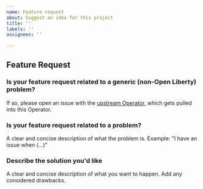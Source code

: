 ```yaml
---
name: Feature request
about: Suggest an idea for this project
title: ''
labels: ''
assignees: ''

---
```


## Feature Request

### Is your feature request related to a generic (non-Open Liberty) problem?

If so, please open an issue with the [upstream Operator](https://github.com/application-stacks/runtime-component-operator/issues), which gets pulled into this Operator.

### Is your feature request related to a problem?

A clear and concise description of what the problem is. Example: "I have an issue when (...)"

### Describe the solution you'd like

A clear and concise description of what you want to happen. Add any considered drawbacks.
